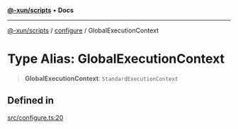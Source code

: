 [**@-xun/scripts**](../../README.md) • **Docs**

***

[@-xun/scripts](../../README.md) / [configure](../README.md) / GlobalExecutionContext

# Type Alias: GlobalExecutionContext

> **GlobalExecutionContext**: `StandardExecutionContext`

## Defined in

[src/configure.ts:20](https://github.com/Xunnamius/xscripts/blob/fe8b5ad9410ab0311eb97e1f4a935ef57dccb99d/src/configure.ts#L20)
